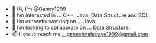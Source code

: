 - 👋 Hi, I’m @Ganny1999
- 👀 I’m interested in ... C++, Java, Data Structure and SQL.
- 🌱 I’m currently working on ... Java.
- 💞️ I’m looking to collaborate on ... Data Structure.
- 📫 How to reach me ...ganeshnalegave1999@gmail.com

<!---
Ganny1999/Ganny1999 is a ✨ special ✨ repository because its `README.md` (this file) appears on your GitHub profile.
You can click the Preview link to take a look at your changes.
--->
